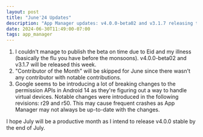 ```yaml
---
layout: post
title: "June'24 Updates"
description: "App Manager updates: v4.0.0-beta02 and v3.1.7 releasing this week after delays due to Eid and illness; June's Contributor of the Month skipped; upcoming challenges with Android 14 permission API changes causing possible app crashes; stable v4.0.0 planned for July release."
date: 2024-06-30T11:49:00-07:00
tags: app_manager
---
```


1. I couldn't manage to publish the beta on time due to Eid and my illness (basically the flu you have before the monsoons). v4.0.0-beta02 and v3.1.7 will be released this week.
2. "Contributor of the Month" will be skipped for June since there wasn't any contributor with notable contributions.
3. Google seems to be introducing a lot of breaking changes to the permission APIs in Android 14 as they're figuring out a way to handle virtual devices. Notable changes were introduced in the following revisions: r29 and r50. This may cause frequent crashes as App Manager may not always be up-to-date with the changes.

I hope July will be a productive month as I intend to release v4.0.0 stable by the end of July.
